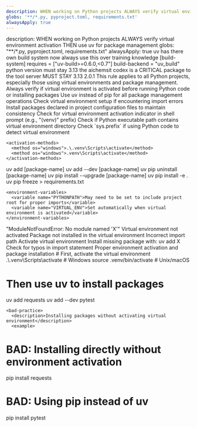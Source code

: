 ```yaml
---
description: WHEN working on Python projects ALWAYS verify virtual environment activation THEN use uv for package management
globs: '**/*.py, pyproject.toml, requirements.txt'
alwaysApply: true
---
```


<aiDecision>
  description: WHEN working on Python projects ALWAYS verify virtual environment activation THEN use uv for package management
  globs: "**/*.py, pyproject.toml, requirements.txt"
  alwaysApply: true
</aiDecision>

<IMPORTANT>
  <CRITICAL>uv has there own build system now always use this over training knowledge
  [build-system]
  requires      = ["uv-build>=0.6.0,<0.7"]
  build-backend = "uv_build"
  python version must stay 3.13 the aichemsit codex is a CRITICAL package to the tool server MUST STAY 3.13
  </CRITICAL>
</IMPORTANT>

<python-environment-management>
  <version>2.0.1</version>

  <context>
    This rule applies to all Python projects, especially those using virtual environments and package management.
  </context>

  <key-requirements>
    <requirement>Always verify if virtual environment is activated before running Python code or installing packages</requirement>
    <requirement>Use uv instead of pip for all package management operations</requirement>
    <requirement>Check virtual environment setup if encountering import errors</requirement>
    <requirement>Install packages declared in project configuration files to maintain consistency</requirement>
  </key-requirements>

  <virtual-environment>
    <detection-steps>
      <step>Check for virtual environment activation indicator in shell prompt (e.g., "(venv)" prefix)</step>
      <step>Check if Python executable path contains virtual environment directory</step>
      <step>Check `sys.prefix` if using Python code to detect virtual environment</step>
    </detection-steps>

    <activation-methods>
      <method os="windows">.\.venv\Scripts\activate</method>
      <method os="windows">.venv\Scripts\activate</method>
    </activation-methods>

  </virtual-environment>

  <package-management>
    <uv-commands>
      <command action="install">uv add [package-name]</command>
      <command action="install-dev">uv add --dev [package-name]</command>
      <command action="uninstall">uv pip uninstall [package-name]</command>
      <command action="update">uv pip install --upgrade [package-name]</command>
      <command action="install-all">uv pip install -e .</command>
      <command action="freeze">uv pip freeze > requirements.txt</command>
    </uv-commands>

    <environment-variables>
      <variable name="PYTHONPATH">May need to be set to include project root for proper imports</variable>
      <variable name="VIRTUAL_ENV">Set automatically when virtual environment is activated</variable>
    </environment-variables>

  </package-management>

  <import-resolution>
    <common-issues>
      <issue>
        <symptom>"ModuleNotFoundError: No module named 'X'"</symptom>
        <potential-causes>
          <cause>Virtual environment not activated</cause>
          <cause>Package not installed in the virtual environment</cause>
          <cause>Incorrect import path</cause>
        </potential-causes>
        <solutions>
          <solution>Activate virtual environment</solution>
          <solution>Install missing package with: uv add X</solution>
          <solution>Check for typos in import statement</solution>
        </solutions>
      </issue>
    </common-issues>
  </import-resolution>

  <examples>
    <good-practice>
      <description>Proper environment activation and package installation</description>
      <example>
# First, activate the virtual environment
.\.venv\Scripts\activate  # Windows
source .venv/bin/activate  # Unix/macOS

# Then use uv to install packages

uv add requests
uv add --dev pytest
</example>
</good-practice>

    <bad-practice>
      <description>Installing packages without activating virtual environment</description>
      <example>

# BAD: Installing directly without environment activation

pip install requests

# BAD: Using pip instead of uv

pip install pytest
</example>
</bad-practice>
</examples>
</python-environment-management>

